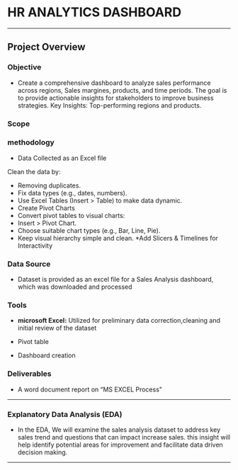 # HR ANALYTICS DASHBOARD
***
## Project Overview

### **Objective**
*  Create a comprehensive dashboard to analyze sales performance across regions, Sales margines, products, and time periods. The goal is to provide actionable insights for stakeholders to improve business strategies. Key Insights: Top-performing regions and products.

### **Scope**


### **methodology**
* Data Collected as an Excel file

 Clean the data by:
* Removing duplicates.
* Fix data types (e.g., dates, numbers).
* Use Excel Tables (Insert > Table) to make data dynamic.
* Create Pivot Charts
* Convert pivot tables to visual charts:
* Insert > Pivot Chart.
* Choose suitable chart types (e.g., Bar, Line, Pie).
* Keep visual hierarchy simple and clean.
*Add Slicers & Timelines for Interactivity

### **Data Source**
 * Dataset is provided as an  excel file for a Sales Analysis dashboard, which was downloaded and processed

### **Tools**
 * **microsoft Excel:** Utilized for preliminary data correction,cleaning and initial review of the dataset

* Pivot table
* Dashboard creation
### **Deliverables**
* A word document report on “MS EXCEL Process"

***
### **Explanatory Data Analysis (EDA)**
* In the EDA, We will examine the sales analysis dataset to address key sales trend and questions that can impact increase sales. this insight will help identify potential areas for improvement and facilitate data driven decision making.
***









